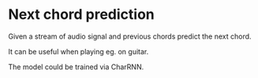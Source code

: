 # Next chord prediction

Given a stream of audio signal and previous chords predict the next chord.

It can be useful when playing eg. on guitar.

The model could be trained via CharRNN.
